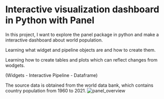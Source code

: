 # Interactive visualization dashboard in Python with Panel

In this project, I want to explore the panel package in python and make a interactive dashboard about world population. 

Learning what widget and pipeline objects are and how to create them.

Learning how to create tables and plots which can reflect changes from wodgets.

(Widgets - Interactive Pipeline - Dataframe) 

The source data is obtained from the world data bank, which contains country population from 1960 to 2021.
![panel_overview](https://user-images.githubusercontent.com/101177476/192092427-40a563d6-38f9-4746-a7bc-8752243a0a3c.png)
